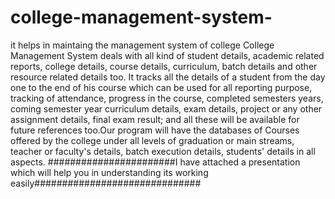 # college-management-system-
it helps in maintaing the management system of college 
College Management System deals with all kind of student details, academic related reports, college details, course details, curriculum, batch details and other resource related details too. It tracks all the details of a student from the day one to the end of his course which can be used for all reporting purpose, tracking of attendance, progress in the course, completed semesters years, coming semester year curriculum details, exam details, project or any other assignment details, final exam result; and all these will be available for future references too.Our program will have the databases of Courses offered by the college under all levels of graduation or main streams, teacher or faculty's details, batch execution details, students' details in all aspects.
 #######################I have attached a presentation which will help you in understanding its working easily##############################
